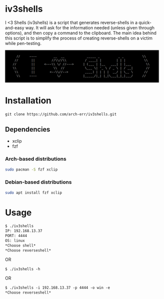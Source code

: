 # iv3shells
I &lt;3 Shells (iv3shells) is a script that generates reverse-shells in a quick-and-easy way. It will ask for the information needed (unless given through options), and then copy a command to the clipboard. The main idea behind this script is to simplify the process of creating reverse-shells on a victim while pen-testing.

![iv3shells.png](./iv3shells.png)

# Installation
```
git clone https://github.com/arch-err/iv3shells.git
```
## Dependencies
 - xclip
 - fzf

### Arch-based distributions
```bash
sudo pacman -S fzf xclip
```
### Debian-based distributions
```bash
sudo apt install fzf xclip
```

# Usage
```
$ ./iv3shells 
IP: 192.168.13.37
PORT: 4444
OS: linux
*Choose shell*
*Choose reverseshell*
```
OR
```
$ ./iv3shells -h
```
OR
```
$ ./iv3shells -i 192.168.13.37 -p 4444 -o win -e
*Choose reverseshell*
```


